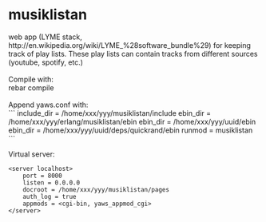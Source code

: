<h1>musiklistan</h1>
web app (LYME stack, http://en.wikipedia.org/wiki/LYME_%28software_bundle%29) for keeping track of play lists.
These play lists can contain tracks from different sources (youtube, spotify, etc.)
<br/><br/>
Compile with:<br/>
rebar compile<br/>
<br/>
Append yaws.conf with: <br/>
```
include_dir = /home/xxx/yyy/musiklistan/include
ebin_dir = /home/xxx/yyy/erlang/musiklistan/ebin
ebin_dir = /home/xxx/yyy/uuid/ebin
ebin_dir = /home/xxx/yyy/uuid/deps/quickrand/ebin
runmod = musiklistan
```

Virtual server:
```
<server localhost>
    port = 8000
    listen = 0.0.0.0
    docroot = /home/xxx/yyy/musiklistan/pages
    auth_log = true
    appmods = <cgi-bin, yaws_appmod_cgi>
</server>
```
